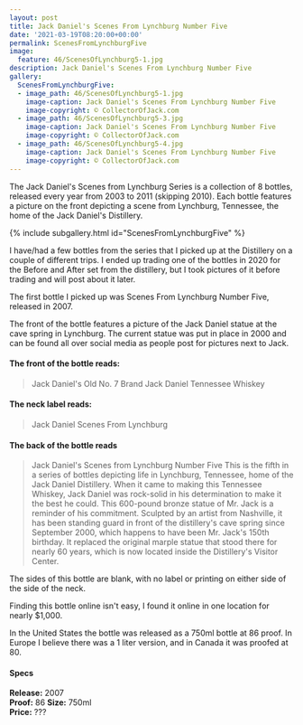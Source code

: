 ```yaml
---
layout: post
title: Jack Daniel's Scenes From Lynchburg Number Five
date: '2021-03-19T08:20:00+00:00'
permalink: ScenesFromLynchburgFive
image:
  feature: 46/ScenesOfLynchburg5-1.jpg
description: Jack Daniel's Scenes From Lynchburg Number Five
gallery:
  ScenesFromLynchburgFive:
  - image_path: 46/ScenesOfLynchburg5-1.jpg
    image-caption: Jack Daniel's Scenes From Lynchburg Number Five
    image-copyright: © CollectorOfJack.com
  - image_path: 46/ScenesOfLynchburg5-3.jpg
    image-caption: Jack Daniel's Scenes From Lynchburg Number Five
    image-copyright: © CollectorOfJack.com
  - image_path: 46/ScenesOfLynchburg5-4.jpg
    image-caption: Jack Daniel's Scenes From Lynchburg Number Five
    image-copyright: © CollectorOfJack.com
---
```


The Jack Daniel's Scenes from Lynchburg Series is a collection of 8 bottles, released every year from 2003 to 2011 (skipping 2010). Each bottle features a picture on the front depicting a scene from Lynchburg, Tennessee, the home of the Jack Daniel's Distillery.

{% include subgallery.html id="ScenesFromLynchburgFive" %}

I have/had a few bottles from the series that I picked up at the Distillery on a couple of different trips. I ended up trading one of the bottles in 2020 for the Before and After set from the distillery, but I took pictures of it before trading and will post about it later.

The first bottle I picked up was Scenes From Lynchburg Number Five, released in 2007. 

The front of the bottle features a picture of the Jack Daniel statue at the cave spring in Lynchburg. The current statue was put in place in 2000 and can be found all over social media as people post for pictures next to Jack.

#### The front of the bottle reads:

> Jack Daniel's
> Old No. 7 Brand
> Jack Daniel Tennessee Whiskey

#### The neck label reads: 

> Jack Daniel Scenes From Lynchburg

#### The back of the bottle reads

> Jack Daniel's
> Scenes from Lynchburg Number Five
> This is the fifth in a series of bottles depicting life in Lynchburg, Tennessee, home of the Jack Daniel Distillery. When it came to making this Tennessee Whiskey, Jack Daniel was rock-solid in his determination to make it the best he could. This 600-pound bronze statue of Mr. Jack is a reminder of his commitment. Sculpted by an artist from Nashville, it has been standing guard in front of the distillery's cave spring since September 2000, which happens to have been Mr. Jack's 150th birthday. It replaced the original marple statue that stood there for nearly 60 years, which is now located inside the Distillery's Visitor Center.

The sides of this bottle are blank, with no label or printing on either side of the side of the neck. 

Finding this bottle online isn't easy, I found it online in one location for nearly $1,000. 

In the United States the bottle was released as a 750ml bottle at 86 proof. In Europe I believe there was a 1 liter version, and in Canada it was proofed at 80.


#### Specs

**Release:** 2007  
**Proof:** 86
**Size:** 750ml  
**Price:** ???

